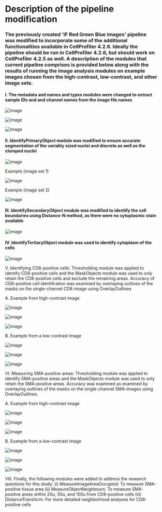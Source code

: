 # Description of the pipeline modification

### The previously created 'IF Red Green Blue images' pipeline was modified to incorporate some of the additional functionalities available in CellProfiler 4.2.6. Ideally the pipeline should be run in CellProfiler 4.2.6, but should work on CellProfiler 4.2.5 as well. A description of the modules that current pipeline comprises is provided below along with the results of running the image analysis modules on example images chosen from the high-contrast, low-contrast, and other image sets.

#### I. The metadata and names and types modules were changed to extract sample IDs and and channel names from the image file names

![image](https://github.com/COBA-NIH/McAllister_Spasic_C-S-Project/assets/139376717/2046ec8e-620d-4d23-a7c9-dacd294003bf)

![image](https://github.com/COBA-NIH/McAllister_Spasic_C-S-Project/assets/139376717/7ea0fef2-3ab2-4fc6-9be2-0a32fe7c8913)

![image](https://github.com/COBA-NIH/McAllister_Spasic_C-S-Project/assets/139376717/952f1a75-ef96-4ef8-9224-7ce4fc8dcdec)


#### II. IdentifyPrimaryObject module was modified to ensure accurate segmentation of the variably sized nuclei and discrete as well as the clumped nuclei

![image](https://github.com/COBA-NIH/McAllister_Spasic_C-S-Project/assets/139376717/e8f3d223-8155-4d04-8c03-c651b793ad51)


Example (image set 1)

![image](https://github.com/COBA-NIH/McAllister_Spasic_C-S-Project/assets/139376717/d2419e67-b11f-4695-a368-159e0a0c88d3)


Example (image set 2)

![image](https://github.com/COBA-NIH/McAllister_Spasic_C-S-Project/assets/139376717/5b4aa4e1-dd23-4110-bc0e-307256509fbd)


#### III. IdentifySecondaryObject module was modified to identify the cell boundaries using Distance-N method, as there were no cytoplasmic stain available


![image](https://github.com/COBA-NIH/McAllister_Spasic_CD8-SMA-tumors/assets/139376717/01a35775-6a48-45a1-a298-bf4d3a84267c)



#### IV. IdentifyTertiaryObject module was used to identify cytoplasm of the cells


![image](https://github.com/COBA-NIH/McAllister_Spasic_CD8-SMA-tumors/assets/139376717/74286605-e156-445c-8a93-eb7d5f11de8b)



V. Identifying CD8-positive cells: Thresholding module was applied to identify CD8-positive cells and the MaskObjects module was used to only retain the CD8-positive cells and exclude the remaining areas. Accuracy of CD8-positive cell identifcation was examined by overlaying outlines of the masks on the single-channel CD8-image using OverlayOutlines


A. Example from high-contrast image


![image](https://github.com/COBA-NIH/McAllister_Spasic_CD8-SMA-tumors/assets/139376717/f710ef51-98bb-467d-8b9f-6c904233fd38)


![image](https://github.com/COBA-NIH/McAllister_Spasic_CD8-SMA-tumors/assets/139376717/cef1f855-3f59-4c57-b08b-db2049100288)


![image](https://github.com/COBA-NIH/McAllister_Spasic_CD8-SMA-tumors/assets/139376717/1dbc28dd-eb0e-4f0f-ad5c-71f4050be9c5)


B. Example from a low-contrast image


![image](https://github.com/COBA-NIH/McAllister_Spasic_CD8-SMA-tumors/assets/139376717/74e976e7-79e5-4d52-bb68-e656f66b7dfd)


![image](https://github.com/COBA-NIH/McAllister_Spasic_CD8-SMA-tumors/assets/139376717/95c6d3e4-926a-42d6-8e41-4e1164c0a1db)


![image](https://github.com/COBA-NIH/McAllister_Spasic_CD8-SMA-tumors/assets/139376717/fc31b086-152f-47df-bb0e-f75aec75d1c4)



VI. Measuring SMA-positive areas: Thresholding module was applied to identify SMA-positive areas and the MaskObjects module was used to only retain the SMA-positive areas. Accuracy was examined as examined by overlaying outlines of the masks on the single-channel SMA-images using OverlayOutlines.


A. Example from high-contrast image


![image](https://github.com/COBA-NIH/McAllister_Spasic_CD8-SMA-tumors/assets/139376717/06c61360-f7a6-406c-8599-3ee1a6ed2194)


![image](https://github.com/COBA-NIH/McAllister_Spasic_CD8-SMA-tumors/assets/139376717/979dd96a-9ca0-429b-8bb0-2a39bef6968a)


![image](https://github.com/COBA-NIH/McAllister_Spasic_CD8-SMA-tumors/assets/139376717/02b818e9-24aa-4f25-bce3-00cf9631c646)



B. Example from a low-contrast image


![image](https://github.com/COBA-NIH/McAllister_Spasic_CD8-SMA-tumors/assets/139376717/bbb23557-062e-445c-bfd6-bcabb22d38ef)


![image](https://github.com/COBA-NIH/McAllister_Spasic_CD8-SMA-tumors/assets/139376717/1b64a3c9-2b28-401f-92ec-f885d0ae6685)


![image](https://github.com/COBA-NIH/McAllister_Spasic_CD8-SMA-tumors/assets/139376717/3aecb25e-b081-447e-b205-31b0fa619a5f)



VIII. Finally, the following modules were added to address the research questions for this study:
  (i) MeasureImageAreaOccupied: To measure SMA-positive tissue area
  (ii) MeasureObjectNeighbours: To measure SMA-positive areas within 20u, 50u, and 100u from CD8-positive cells
  (iii) DistanceTransform: For more detailed neighborhood analyses for CD8-positive cells
























